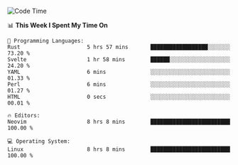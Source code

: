 <!-- [![Top Langs](https://github-readme-stats.vercel.app/api/top-langs/?username=gagahsyuja&theme=dracula&hide_border=true&border_radius=7)](https://github.com/anuraghazra/github-readme-stats) -->

<!--START_SECTION:waka-->
![Code Time](http://img.shields.io/badge/Code%20Time-997%20hrs%2039%20mins-blue)

📊 **This Week I Spent My Time On** 

```text
💬 Programming Languages: 
Rust                     5 hrs 57 mins       ██████████████████░░░░░░░   73.20 % 
Svelte                   1 hr 58 mins        ██████░░░░░░░░░░░░░░░░░░░   24.20 % 
YAML                     6 mins              ░░░░░░░░░░░░░░░░░░░░░░░░░   01.33 % 
Perl                     6 mins              ░░░░░░░░░░░░░░░░░░░░░░░░░   01.27 % 
HTML                     0 secs              ░░░░░░░░░░░░░░░░░░░░░░░░░   00.01 % 

🔥 Editors: 
Neovim                   8 hrs 8 mins        █████████████████████████   100.00 % 

💻 Operating System: 
Linux                    8 hrs 8 mins        █████████████████████████   100.00 % 
```


<!--END_SECTION:waka-->

